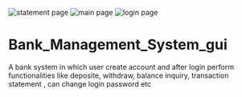 ![statement page](https://github.com/OwaisKhaan/Bank_Management_System_gui/assets/30441391/74f551c1-c30d-4ed8-a706-118a24e55f8c)
![main page](https://github.com/OwaisKhaan/Bank_Management_System_gui/assets/30441391/8ab527f0-39c8-4dfc-a7d6-dc2e7f255a65)
![login page](https://github.com/OwaisKhaan/Bank_Management_System_gui/assets/30441391/780b187d-ff7f-46f8-8e74-902969bed79a)
# Bank_Management_System_gui
A bank system in which user create account and after login perform functionalities like deposite, withdraw, balance inquiry, transaction statement , can change login password etc
